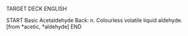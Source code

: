 TARGET DECK
ENGLISH

START
Basic
Acetaldehyde
Back: n. Colourless volatile liquid aldehyde. [from *acetic, *aldehyde]
END
